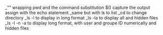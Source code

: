 _"" wrapping pwd and the command substitution $() capture the output assign with the echo statement
_same but with ls to list
_cd to change directory
_ls -l to display in long format
_ls -la to display all and hidden files
_ls -l -n -a to display long format, with user and groupe ID numerically and hidden files